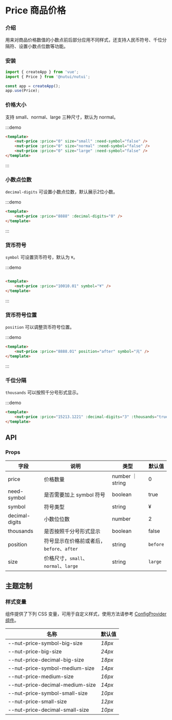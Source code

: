 # Price 商品价格

### 介绍

用来对商品价格数值的小数点前后部分应用不同样式，还支持人民币符号、千位分隔符、设置小数点位数等功能。

### 安装

```javascript
import { createApp } from 'vue';
import { Price } from '@nutui/nutui';

const app = createApp();
app.use(Price);

```


### 价格大小

支持 small、normal、large 三种尺寸，默认为 normal。

:::demo

``` html
<template>
    <nut-price :price="0" size="small" :need-symbol="false" />
    <nut-price :price="0" size="normal" :need-symbol="false" />
    <nut-price :price="0" size="large" :need-symbol="false" />
</template>
```

:::

### 小数点位数

`decimal-digits` 可设置小数点位数，默认展示2位小数。

:::demo

``` html
<template>
    <nut-price :price="8888" :decimal-digits="0" />
</template>
```

:::

### 货币符号

`symbol` 可设置货币符号，默认为 `¥`。

:::demo

``` html

<template>
    <nut-price :price="10010.01" symbol="¥" />
</template>
```
:::

### 货币符号位置

`position` 可以调整货币符号位置。

:::demo

``` html
<template>
    <nut-price :price="8888.01" position="after" symbol="元" />
</template>
```

:::
### 千位分隔

`thousands` 可以按照千分号形式显示。

:::demo

``` html
<template>
    <nut-price :price="15213.1221" :decimal-digits="3" :thousands="true" />
</template>
```

## API
### Props

| 字段           | 说明                                    | 类型    | 默认值 |
|----------------|-----------------------------------------|---------|--------|
| price          | 价格数量                                | number ｜ string | 0      |
| need-symbol    | 是否需要加上 symbol 符号                 | boolean          | true   |
| symbol         | 符号类型                                | string           | &yen;  |
| decimal-digits | 小数位位数                              | number  | 2     |
| thousands      | 是否按照千分号形式显示                    | boolean          | false  |
| position       | 符号显示在价格前或者后，`before`、`after`  | string           | `before` |
| size           | 价格尺寸，`small`、`normal`、`large`     | string           | `large` |


## 主题定制

### 样式变量

组件提供了下列 CSS 变量，可用于自定义样式，使用方法请参考 [ConfigProvider 组件](#/zh-CN/config-provider)。

| 名称                                    | 默认值                     | 
| --------------------------------------- | -------------------------- | 
| --nut-price-symbol-big-size| _18px_  | 
| --nut-price-big-size| _24px_  | 
| --nut-price-decimal-big-size| _18px_  | 
| --nut-price-symbol-medium-size| _14px_  | 
| --nut-price-medium-size| _16px_  | 
| --nut-price-decimal-medium-size| _14px_  | 
| --nut-price-symbol-small-size| _10px_  | 
| --nut-price-small-size| _12px_  | 
| --nut-price-decimal-small-size| _10px_  | 